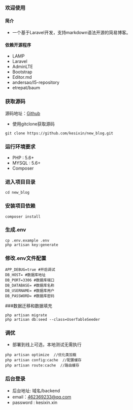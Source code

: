 ### 欢迎使用
#### 简介
* 一个基于Laravel开发，支持markdown语法开源的简易博客。

#### 依赖开源程序
* LAMP
* Laravel
* AdminLTE
* Bootstrap
* Editor.md
* andersao/l5-repository
* etrepat/baum

### 获取源码

源码地址：[Github](https://github.com/kesixin/new_blog)

* 使用gitclone获取源码

```
git clone https://github.com/kesixin/new_blog.git
```

### 运行环境要求
* PHP : 5.6+
* MYSQL : 5.6+
* Composer

### 进入项目目录

```
cd new_blog
```

### 安装项目依赖

```
composer install
```

### 生成.env

```
cp .env.example .env
php artisan key:generate
```

### 修改.env文件配置

```
APP_DEBUG=true #开启调试
DB_HOST= #数据库地址
DB_PORT=3306 #数据库端口
DB_DATABASE= #数据库名称
DB_USERNAME= #数据库用户
DB_PASSWORD= #数据库密码
```

###数据迁移和数据填充

```
php artisan migrate
php artisan db:seed --class=UserTableSeeder
```

### 调优
* 部署到线上可选，本地测试无需执行

```
php artisan optimize  //优化类加载
php artisan config:cache  //配置缓存
php artisan route:cache  //路由缓存
```

### 后台登录

* 后台地址: 域名/backend
* email：462369233@qq.com
* password : kesixin.xin
